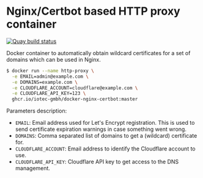 Nginx/Certbot based HTTP proxy container
========================================

[![Quay build status](https://quay.io/repository/iotec-gmbh/nginx-certbot/status)
](https://quay.io/repository/iotec-gmbh/nginx-certbot?tab=builds)

Docker container to automatically obtain wildcard certificates for a set of
domains which can be used in Nginx.

```bash
$ docker run --name http-proxy \
  -e EMAIL=admin@example.com \
  -e DOMAINS=example.com \
  -e CLOUDFLARE_ACCOUNT=cloudflare@example.com \
  -e CLOUDFLARE_API_KEY=123 \
  ghcr.io/iotec-gmbh/docker-nginx-certbot:master
```


Parameters description:

- `EMAIL`: Email address used for Let's Encrypt registration. This is used to
  send certificate expiration warnings in case something went wrong.
- `DOMAINS`: Comma separated list of domains to get a (wildcard) certificate
  for.
- `CLOUDFLARE_ACCOUNT`: Email address to identify the Cloudflare account to use.
- `CLOUDFLARE_API_KEY`: Cloudflare API key to get access to the DNS management.
